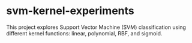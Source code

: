 # svm-kernel-experiments
This project explores Support Vector Machine (SVM) classification using different kernel functions: linear, polynomial, RBF, and sigmoid.
